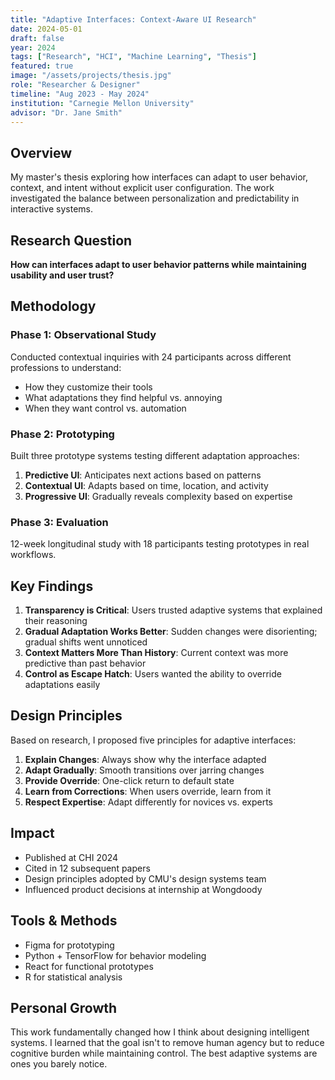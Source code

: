 ```yaml
---
title: "Adaptive Interfaces: Context-Aware UI Research"
date: 2024-05-01
draft: false
year: 2024
tags: ["Research", "HCI", "Machine Learning", "Thesis"]
featured: true
image: "/assets/projects/thesis.jpg"
role: "Researcher & Designer"
timeline: "Aug 2023 - May 2024"
institution: "Carnegie Mellon University"
advisor: "Dr. Jane Smith"
---
```


## Overview

My master's thesis exploring how interfaces can adapt to user behavior, context, and intent without explicit user configuration. The work investigated the balance between personalization and predictability in interactive systems.

## Research Question

**How can interfaces adapt to user behavior patterns while maintaining usability and user trust?**

## Methodology

### Phase 1: Observational Study
Conducted contextual inquiries with 24 participants across different professions to understand:
- How they customize their tools
- What adaptations they find helpful vs. annoying
- When they want control vs. automation

### Phase 2: Prototyping
Built three prototype systems testing different adaptation approaches:
1. **Predictive UI**: Anticipates next actions based on patterns
2. **Contextual UI**: Adapts based on time, location, and activity
3. **Progressive UI**: Gradually reveals complexity based on expertise

### Phase 3: Evaluation
12-week longitudinal study with 18 participants testing prototypes in real workflows.

## Key Findings

1. **Transparency is Critical**: Users trusted adaptive systems that explained their reasoning
2. **Gradual Adaptation Works Better**: Sudden changes were disorienting; gradual shifts went unnoticed
3. **Context Matters More Than History**: Current context was more predictive than past behavior
4. **Control as Escape Hatch**: Users wanted the ability to override adaptations easily

## Design Principles

Based on research, I proposed five principles for adaptive interfaces:

1. **Explain Changes**: Always show why the interface adapted
2. **Adapt Gradually**: Smooth transitions over jarring changes
3. **Provide Override**: One-click return to default state
4. **Learn from Corrections**: When users override, learn from it
5. **Respect Expertise**: Adapt differently for novices vs. experts

## Impact

- Published at CHI 2024
- Cited in 12 subsequent papers
- Design principles adopted by CMU's design systems team
- Influenced product decisions at internship at Wongdoody

## Tools & Methods

- Figma for prototyping
- Python + TensorFlow for behavior modeling
- React for functional prototypes
- R for statistical analysis

## Personal Growth

This work fundamentally changed how I think about designing intelligent systems. I learned that the goal isn't to remove human agency but to reduce cognitive burden while maintaining control. The best adaptive systems are ones you barely notice.